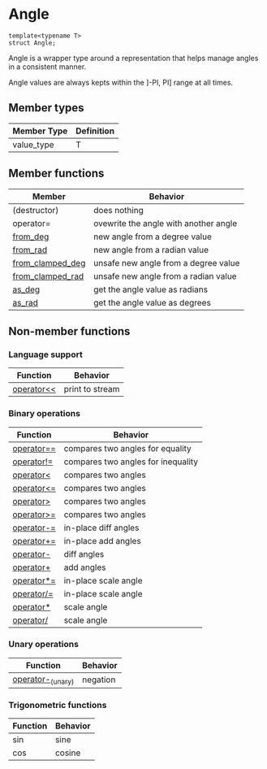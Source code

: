 # Angle

```
template<typename T>
struct Angle;
```
Angle is a wrapper type around a representation that helps manage angles in a
consistent manner.

Angle values are always kepts within the ]-PI, PI] range at all times.

## Member types

Member Type | Definition
------------|-----------
value_type  | T

## Member functions

Member                                      | Behavior
--------------------------------------------|------------------------
(destructor)                                | does nothing
operator=                                   | ovewrite the angle with another angle
[from_deg](angle/from.md)                   | new angle from a degree value
[from_rad](angle/from.md)                   | new angle from a radian value
[from_clamped_deg](angle/from_clamped.md)   | unsafe new angle from a degree value
[from_clamped_rad](angle/from_clamped.md)   | unsafe new angle from a radian value
[as_deg](angle/as.md)                       | get the angle value as radians
[as_rad](angle/as.md)                       | get the angle value as degrees


## Non-member functions

### Language support

Function                            | Behavior
------------------------------------|------------------------
[operator<<](angle/format.md)         | print to stream

### Binary operations

Function                                  | Behavior
------------------------------------------|------------------------
[operator==](angle/op_cmp.md)             | compares two angles for equality
[operator!=](angle/op_cmp.md)             | compares two angles for inequality
[operator<](angle/op_cmp.md)              | compares two angles
[operator<=](angle/op_cmp.md)             | compares two angles
[operator>](angle/op_cmp.md)              | compares two angles
[operator>=](angle/op_cmp.md)             | compares two angles
[operator-=](angle/arithmetic_inplace.md) | in-place diff angles
[operator+=](angle/arithmetic_inplace.md) | in-place add angles
[operator-](angle/arithmetic.md)          | diff angles
[operator+](angle/arithmetic.md)          | add angles
[operator*=](angle/scale_inplace.md)      | in-place scale angle
[operator/=](angle/scale_inplace.md)      | in-place scale angle
[operator*](angle/scale.md)               | scale angle
[operator/](angle/scale.md)               | scale angle

### Unary operations

Function                                            | Behavior
----------------------------------------------------|------------------------
[operator-<sub>(unary)</sub>](angle/unary_minus.md) | negation

### Trigonometric functions
Function                                            | Behavior
----------------------------------------------------|------------------------
sin                                                 | sine
cos                                                 | cosine